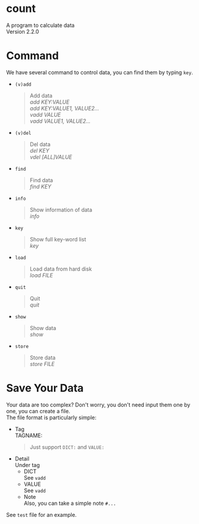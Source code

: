 # count
  A program to calculate data<br>
  Version 2.2.0

# Command
  We have several command to control data, you can find them by typing `key`.
  * `(v)add`
    >Add data<br>
    *add KEY:VALUE*<br>
    *add KEY:VALUE1, VALUE2...*<br>
    *vadd VALUE*<br>
    *vadd VALUE1, VALUE2...*
  * `(v)del`
    >Del data<br>
    *del KEY*<br>
    *vdel [ALL]VALUE*
  * `find`
    >Find data<br>
    *find KEY*
  * `info`
    >Show information of data<br>
    *info*
  * `key`
    >Show full key-word list<br>
    *key*
  * `load`
    > Load data from hard disk<br>
    *load FILE*
  * `quit`
    >Quit<br>
    *quit*
  * `show`
    >Show data<br>
    *show*
  * `store`
    > Store data<br>
    *store FILE*

# Save Your Data
  Your data are too complex? Don't worry, you don't need input them one by one, you can create a file.<br>
  The file format is particularly simple:<br>
  * Tag<br>
    TAGNAME:
    > Just support `DICT:` and `VALUE:`
  * Detail<br>
    Under tag
    * DICT<br>
      See `vadd`
    * VALUE<br>
      See `vadd`
    * Note<br>
      Also, you can take a simple note
      `#...`

See `test` file for an example.
